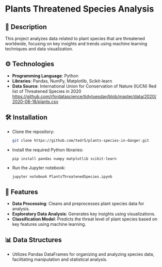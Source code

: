 # Plants Threatened Species Analysis

## 📖 Description
This project analyzes data related to plant species that are threatened worldwide, focusing on key insights and trends using machine learning techniques and data visualization.

## ⚙️ Technologies
- **Programming Language**: Python
- **Libraries**: Pandas, NumPy, Matplotlib, Scikit-learn
- **Data Source**: International Union for Conservation of Nature (IUCN) Red list of Threatened Species in 2020
   https://github.com/rfordatascience/tidytuesday/blob/master/data/2020/2020-08-18/plants.csv

## 🛠️ Installation
 - Clone the repository:
   ```bash
   git clone https://github.com/tedr5/plants-species-in-danger.git
   ```
 - Install the required Python libraries:
   ```bash
   pip install pandas numpy matplotlib scikit-learn
   ```
- Run the Jupyter notebook:
  ```bash
  jupyter notebook PlantsThreatenedSpecies.ipynb
  ```
## 🚀 Features

- **Data Processing**: Cleans and preprocesses plant species data for analysis.
- **Exploratory Data Analysis**: Generates key insights using visualizations.
- **Classification Model**: Predicts the threat level of plant species based on key features using machine learning.

## 📊 Data Structures
- Utilizes Pandas DataFrames for organizing and analyzing species data, facilitating manipulation and statistical analysis.
